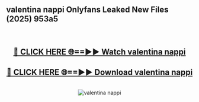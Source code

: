 <h2>valentina nappi Onlyfans Leaked New Files (2025) 953a5</h2>
<br>
<div align="center">
<h2><a href="https://mediafiles.top/valentina_nappi&ref=git" rel="nofollow">🔴 CLICK HERE 🌐==►► Watch valentina nappi</a></h2>
<h2><a href="https://mediafiles.top/valentina_nappi&ref=git" rel="nofollow">🔴 CLICK HERE 🌐==►► Download valentina nappi</a></h2>
<br>
<a href="https://mediafiles.top/valentina_nappi&ref=git" rel="nofollow" data-target="animated-image.originalLink"><img src="https://i.ibb.co.com/xMMVF88/686577567.gif" alt="valentina nappi" style="max-width: 100%; display: inline-block;" data-target="animated-image.originalImage"></a>
</div>
<br>
<br>